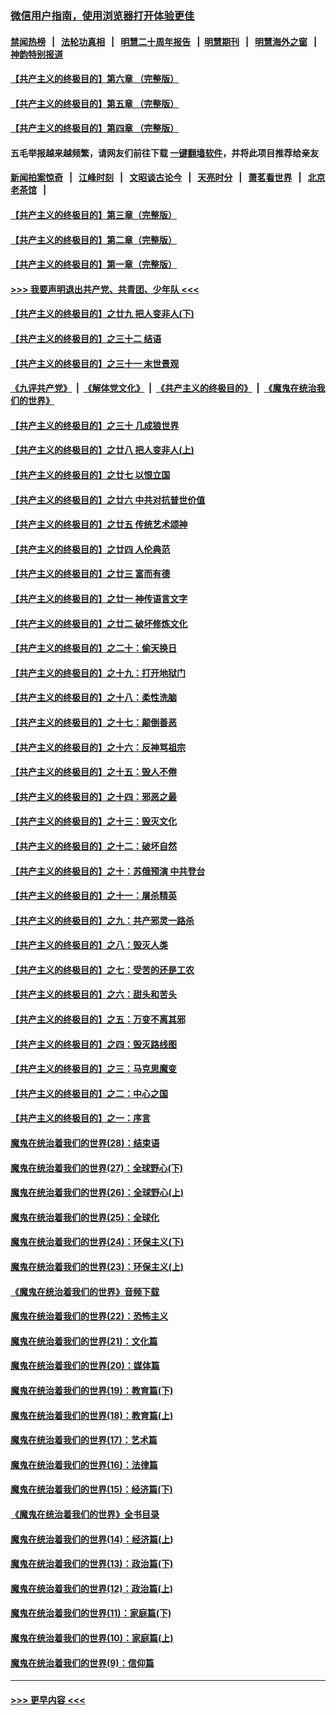 ### [微信用户指南，使用浏览器打开体验更佳](https://github.com/gfw-breaker/banned-news1/blob/master/indexes/wechat-guide.md?t=0)
#### [禁闻热榜](热点新闻.md?t=0)  &nbsp;&nbsp;|&nbsp;&nbsp; [法轮功真相](https://github.com/gfw-breaker/truth/blob/master/README.md?t=0) &nbsp;&nbsp;|&nbsp;&nbsp; [明慧二十周年报告](https://github.com/gfw-breaker/mh-reports/blob/master/README.md?t=0) &nbsp;&nbsp;|&nbsp;&nbsp;[明慧期刊](https://github.com/gfw-breaker/mh-qikan) &nbsp;&nbsp;|&nbsp;&nbsp; [明慧海外之窗](https://github.com/gfw-breaker/mh-news/blob/master/README.md?t=0) &nbsp;&nbsp;|&nbsp;&nbsp; [神韵特别报道](https://github.com/gfw-breaker/mh-news/blob/master/shenyun.md?t=0)
#### [【共产主义的终极目的】第六章 （完整版）](../pages/nsc422/n11428913.md?t=02131644) 
#### [【共产主义的终极目的】第五章 （完整版）](../pages/nsc422/n11428912.md?t=02131644) 
#### [【共产主义的终极目的】第四章 （完整版）](../pages/nsc422/n11428907.md?t=02131644) 
#### 五毛举报越来越频繁，请网友们前往下载 [一键翻墙软件](https://github.com/gfw-breaker/ssr-accounts)，并将此项目推荐给亲友
#### [新闻拍案惊奇](https://github.com/gfw-breaker/banned-news1/blob/master/pages/link4.md) &nbsp;&nbsp;|&nbsp;&nbsp; [江峰时刻](https://github.com/gfw-breaker/banned-news1/blob/master/pages/link4.md) &nbsp;&nbsp;|&nbsp;&nbsp; [文昭谈古论今](https://github.com/gfw-breaker/banned-news1/blob/master/pages/link4.md) &nbsp;&nbsp;|&nbsp;&nbsp; [天亮时分](https://github.com/gfw-breaker/banned-news1/blob/master/pages/link4.md) &nbsp;&nbsp;|&nbsp;&nbsp; [萧茗看世界](https://github.com/gfw-breaker/banned-news1/blob/master/pages/link4.md) &nbsp;&nbsp;|&nbsp;&nbsp; [北京老茶馆](https://github.com/gfw-breaker/banned-news1/blob/master/pages/link4.md) &nbsp;&nbsp;|&nbsp;&nbsp; 
#### [【共产主义的终极目的】第三章（完整版）](../pages/nsc422/n11428848.md?t=02131644) 
#### [【共产主义的终极目的】第二章（完整版）](../pages/nsc422/n11428831.md?t=02131644) 
#### [【共产主义的终极目的】第一章（完整版）](../pages/nsc422/n11417651.md?t=02131644) 
#### [>>> 我要声明退出共产党、共青团、少年队 <<<](https://github.com/begood0513/goodnews/blob/master/quit/letter.md) 
#### [【共产主义的终极目的】之廿九 把人变非人(下)](../pages/nsc422/n11344140.md?t=02131644) 
#### [【共产主义的终极目的】之三十二 结语](../pages/nsc422/n11360535.md?t=02131644) 
#### [【共产主义的终极目的】之三十一 末世景观](../pages/nsc422/n11351129.md?t=02131644) 
#### [《九评共产党》](https://github.com/begood0513/9ping.md/blob/master/README.md) &nbsp;|&nbsp; [《解体党文化》](../../../../jtdwh.md/blob/master/README.md)  &nbsp;|&nbsp; [《共产主义的终极目的》](../../../../gczydzjmd.md/blob/master/README.md) &nbsp;|&nbsp; [《魔鬼在统治我们的世界》](../../../../mgztzwmdsj.md/blob/master/README.md) 
#### [【共产主义的终极目的】之三十 几成狼世界](../pages/nsc422/n11348280.md?t=02131644) 
#### [【共产主义的终极目的】之廿八 把人变非人(上)](../pages/nsc422/n11340492.md?t=02131644) 
#### [【共产主义的终极目的】之廿七 以恨立国](../pages/nsc422/n11336944.md?t=02131644) 
#### [【共产主义的终极目的】之廿六 中共对抗普世价值](../pages/nsc422/n11324785.md?t=02131644) 
#### [【共产主义的终极目的】之廿五 传统艺术颂神](../pages/nsc422/n11296396.md?t=02131644) 
#### [【共产主义的终极目的】之廿四 人伦典范](../pages/nsc422/n11296397.md?t=02131644) 
#### [【共产主义的终极目的】之廿三 富而有德](../pages/nsc422/n11283598.md?t=02131644) 
#### [【共产主义的终极目的】之廿一 神传语言文字](../pages/nsc422/n11263265.md?t=02131644) 
#### [【共产主义的终极目的】之廿二 破坏修炼文化](../pages/nsc422/n11245728.md?t=02131644) 
#### [【共产主义的终极目的】之二十：偷天换日](../pages/nsc422/n11238846.md?t=02131644) 
#### [【共产主义的终极目的】之十九：打开地狱门](../pages/nsc422/n11206376.md?t=02131644) 
#### [【共产主义的终极目的】之十八：柔性洗脑](../pages/nsc422/n11199994.md?t=02131644) 
#### [【共产主义的终极目的】之十七：颠倒善恶](../pages/nsc422/n11179782.md?t=02131644) 
#### [【共产主义的终极目的】之十六：反神骂祖宗](../pages/nsc422/n11166798.md?t=02131644) 
#### [【共产主义的终极目的】之十五：毁人不倦](../pages/nsc422/n11166792.md?t=02131644) 
#### [【共产主义的终极目的】之十四：邪恶之最](../pages/nsc422/n11150249.md?t=02131644) 
#### [【共产主义的终极目的】之十三：毁灭文化](../pages/nsc422/n11135227.md?t=02131644) 
#### [【共产主义的终极目的】之十二：破坏自然](../pages/nsc422/n11135214.md?t=02131644) 
#### [【共产主义的终极目的】之十：苏俄预演 中共登台](../pages/nsc422/n11118424.md?t=02131644) 
#### [【共产主义的终极目的】之十一：屠杀精英](../pages/nsc422/n11118442.md?t=02131644) 
#### [【共产主义的终极目的】之九：共产邪灵一路杀](../pages/nsc422/n11114139.md?t=02131644) 
#### [【共产主义的终极目的】之八：毁灭人类](../pages/nsc422/n11108503.md?t=02131644) 
#### [【共产主义的终极目的】之七：受苦的还是工农](../pages/nsc422/n11101809.md?t=02131644) 
#### [【共产主义的终极目的】之六：甜头和苦头](../pages/nsc422/n11096971.md?t=02131644) 
#### [【共产主义的终极目的】之五：万变不离其邪](../pages/nsc422/n11091285.md?t=02131644) 
#### [【共产主义的终极目的】之四：毁灭路线图](../pages/nsc422/n11086284.md?t=02131644) 
#### [【共产主义的终极目的】之三：马克思魔变](../pages/nsc422/n11061941.md?t=02131644) 
#### [【共产主义的终极目的】之二：中心之国](../pages/nsc422/n11047728.md?t=02131644) 
#### [【共产主义的终极目的】之一：序言](../pages/nsc422/n11086077.md?t=02131644) 
#### [魔鬼在统治着我们的世界(28)：结束语](../pages/nsc422/n10936246.md?t=02131644) 
#### [魔鬼在统治着我们的世界(27)：全球野心(下)](../pages/nsc422/n10928319.md?t=02131644) 
#### [魔鬼在统治着我们的世界(26)：全球野心(上)](../pages/nsc422/n10900318.md?t=02131644) 
#### [魔鬼在统治着我们的世界(25)：全球化](../pages/nsc422/n10788205.md?t=02131644) 
#### [魔鬼在统治着我们的世界(24)：环保主义(下)](../pages/nsc422/n10695307.md?t=02131644) 
#### [魔鬼在统治着我们的世界(23)：环保主义(上)](../pages/nsc422/n10688613.md?t=02131644) 
#### [《魔鬼在统治着我们的世界》音频下载](../pages/nsc422/n10635553.md?t=02131644) 
#### [魔鬼在统治着我们的世界(22)：恐怖主义](../pages/nsc422/n10614727.md?t=02131644) 
#### [魔鬼在统治着我们的世界(21)：文化篇](../pages/nsc422/n10597706.md?t=02131644) 
#### [魔鬼在统治着我们的世界(20)：媒体篇](../pages/nsc422/n10586579.md?t=02131644) 
#### [魔鬼在统治着我们的世界(19)：教育篇(下)](../pages/nsc422/n10564808.md?t=02131644) 
#### [魔鬼在统治着我们的世界(18)：教育篇(上)](../pages/nsc422/n10526970.md?t=02131644) 
#### [魔鬼在统治着我们的世界(17)：艺术篇](../pages/nsc422/n10499093.md?t=02131644) 
#### [魔鬼在统治着我们的世界(16)：法律篇](../pages/nsc422/n10485969.md?t=02131644) 
#### [魔鬼在统治着我们的世界(15)：经济篇(下)](../pages/nsc422/n10469975.md?t=02131644) 
#### [《魔鬼在统治着我们的世界》全书目录](../pages/nsc422/n10464261.md?t=02131644) 
#### [魔鬼在统治着我们的世界(14)：经济篇(上)](../pages/nsc422/n10457370.md?t=02131644) 
#### [魔鬼在统治着我们的世界(13)：政治篇(下)](../pages/nsc422/n10448270.md?t=02131644) 
#### [魔鬼在统治着我们的世界(12)：政治篇(上)](../pages/nsc422/n10444576.md?t=02131644) 
#### [魔鬼在统治着我们的世界(11)：家庭篇(下)](../pages/nsc422/n10440961.md?t=02131644) 
#### [魔鬼在统治着我们的世界(10)：家庭篇(上)](../pages/nsc422/n10435448.md?t=02131644) 
#### [魔鬼在统治着我们的世界(9)：信仰篇](../pages/nsc422/n10432159.md?t=02131644) 

----
#### [ >>> 更早内容 <<< ](../indexes/nsc422-earlier.md)

